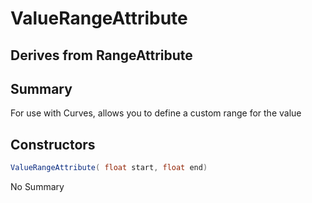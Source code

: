 # ValueRangeAttribute

## Derives from RangeAttribute

## Summary

For use with Curves, allows you to define a custom range for the value
## Constructors

```c#
ValueRangeAttribute( float start, float end) 
```
No Summary

